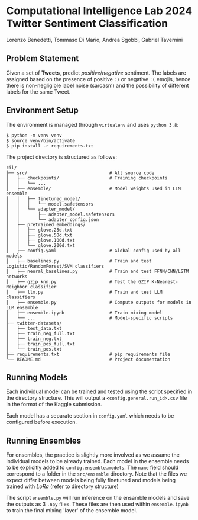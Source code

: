 # Computational Intelligence Lab 2024 <br /> Twitter Sentiment Classification

Lorenzo Benedetti, Tommaso Di Mario, Andrea Sgobbi,  Gabriel Tavernini

## Problem Statement
Given a set of **Tweets**, predict *positive*/*negative* sentiment. The labels are assigned based on the presence of positive `:)` or negative `:(` emojis, hence there is non-negligible label noise (sarcasm) and the possibility of different labels for the same Tweet.

## Environment Setup
The environment is managed through `virtualenv` and uses `python 3.8`:

```
$ python -m venv venv
$ source venv/bin/activate
$ pip install -r requirements.txt
```

The project directory is structured as follows:

```
cil/
├── src/                               # All source code
│   ├── checkpoints/                   # Training checkpoints
│   │   └── ...
│   ├── ensemble/                      # Model weights used in LLM ensemble
│   │   ├── finetuned_model/
│   │   │   └── model.safetensors
│   │   └── adapter_model/
│   │       ├── adapter_model.safetensors
│   │       └── adapter_config.json
│   ├── pretrained_embeddings/
│   │   ├── glove.25d.txt
│   │   ├── glove.50d.txt
│   │   ├── glove.100d.txt
│   │   └── glove.200d.txt
│   ├── config.yaml                    # Global config used by all models
│   ├── baselines.py                   # Train and test Logistic/RandomForest/SVM classifiers
│   ├── neural_baselines.py            # Train and test FFNN/CNN/LSTM networks
│   ├── gzip_knn.py                    # Test the GZIP K-Nearest-Neighbor classifier
│   ├── llm.py                         # Train and test LLM classifiers
│   ├── ensemble.py                    # Compute outputs for models in LLM ensemble
│   ├── ensemble.ipynb                 # Train mixing model
│   └── ...                            # Model-specific scripts
├── twitter-datasets/
│   ├── test_data.txt
│   ├── train_neg_full.txt
│   ├── train_neg.txt
│   ├── train_pos_full.txt
│   └── train_pos.txt
├── requirements.txt                   # pip requirements file
└── README.md                          # Project documentation
```

## Running Models
Each individual model can be trained and tested using the script specified in the directory structure. This will output a `<config.general.run_id>.csv` file in the format of the Kaggle submission.

Each model has a separate section in `config.yaml` which needs to be configured before execution.

## Running Ensembles
For ensembles, the practice is slightly more involved as we assume the individual models to be already trained. Each model in the ensemble needs to be explicitly added to `config.ensemble.models`. The `name` field should correspond to a folder in the `src/ensemble` directory. Note that the files we expect differ between models being fully finetuned and models being trained with *LoRa* (refer to directory structure)

The script `ensemble.py` will run inference on the ensamble models and save the outputs as 3 `.npy` files. These files are then used within ```ensemble.ipynb``` to train the final mixing 'layer' of the ensemble model.